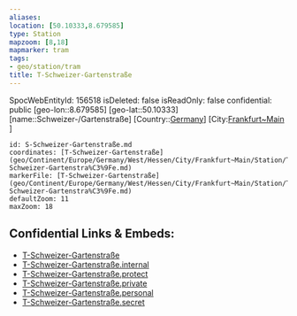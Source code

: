 ```yaml
---
aliases: 
location: [50.10333,8.679585]
type: Station 
mapzoom: [8,18] 
mapmarker: tram 
tags:
- geo/station/tram
title: T-Schweizer-Gartenstraße
---
```

SpocWebEntityId: 156518
isDeleted: false
isReadOnly: false
confidential: public
[geo-lon::8.679585]
[geo-lat::50.10333]
[name::Schweizer-/Gartenstraße]
[Country::[Germany](geo/Continent/Europe/Germany.md)]
[City:[Frankfurt~Main](geo/Continent/Europe/Germany/West/Hessen/City/Frankfurt~Main.md) ]


```leaflet
id: S-Schweizer-Gartenstraße.md
coordinates: [T-Schweizer-Gartenstraße](geo/Continent/Europe/Germany/West/Hessen/City/Frankfurt~Main/Station/T-Schweizer-Gartenstra%C3%9Fe.md)
markerFile: [T-Schweizer-Gartenstraße](geo/Continent/Europe/Germany/West/Hessen/City/Frankfurt~Main/Station/T-Schweizer-Gartenstra%C3%9Fe.md)
defaultZoom: 11 
maxZoom: 18
```


## Confidential Links & Embeds: 
- [T-Schweizer-Gartenstraße](../../../../../../../../../../_public/geo/Continent/Europe/Germany/West/Hessen/City/Frankfurt~Main/Station/T-Schweizer-Gartenstra%C3%9Fe.md) 
- [T-Schweizer-Gartenstraße.internal](../../../../../../../../../../_internal/geo/Continent/Europe/Germany/West/Hessen/City/Frankfurt~Main/Station/T-Schweizer-Gartenstra%C3%9Fe.internal.md) 
- [T-Schweizer-Gartenstraße.protect](../../../../../../../../../../_protect/geo/Continent/Europe/Germany/West/Hessen/City/Frankfurt~Main/Station/T-Schweizer-Gartenstra%C3%9Fe.protect.md) 
- [T-Schweizer-Gartenstraße.private](../../../../../../../../../../_private/geo/Continent/Europe/Germany/West/Hessen/City/Frankfurt~Main/Station/T-Schweizer-Gartenstra%C3%9Fe.private.md) 
- [T-Schweizer-Gartenstraße.personal](../../../../../../../../../../_personal/geo/Continent/Europe/Germany/West/Hessen/City/Frankfurt~Main/Station/T-Schweizer-Gartenstra%C3%9Fe.personal.md) 
- [T-Schweizer-Gartenstraße.secret](../../../../../../../../../../_secret/geo/Continent/Europe/Germany/West/Hessen/City/Frankfurt~Main/Station/T-Schweizer-Gartenstra%C3%9Fe.secret.md) 
